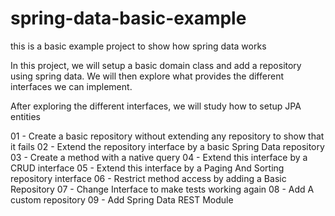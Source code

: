 # spring-data-basic-example
this is a basic example project to show how spring data works

In this project, we will setup a basic domain class and add a repository using spring data. We will then explore what provides the different interfaces we can implement.

After exploring the different interfaces, we will study how to setup JPA entities

01 - Create a basic repository without extending any repository to show that it fails
02 - Extend the repository interface by a basic Spring Data repository
03 - Create a method with a native query
04 - Extend this interface by a CRUD interface
05 - Extend this interface by a Paging And Sorting repository interface
06 - Restrict method access by adding a Basic Repository
07 - Change Interface to make tests working again
08 - Add A custom repository
09 - Add Spring Data REST Module